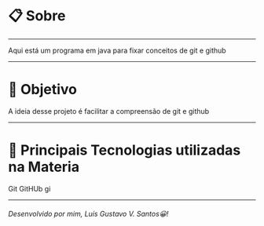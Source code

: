 # 📋 Sobre
_______________________________
Aqui está um programa em java para fixar conceitos de git e github
_______________________________
# 🎯 Objetivo
A ideia desse projeto é facilitar a compreensão de git e github
_______________________________
# 🚀 Principais Tecnologias utilizadas na Materia
Git
GitHUb
gi
_________________________________________________________
###### Desenvolvido por mim, Luís Gustavo V. Santos😀!
